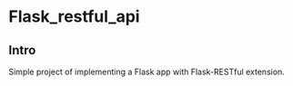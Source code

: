 # Flask_restful_api

## Intro
Simple project of implementing a Flask app with Flask-RESTful extension.
